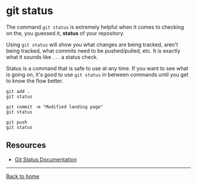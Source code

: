 # git status

The command `git status` is extremely helpful when it comes to checking on the, you guessed it, **status** of your repository.

Using `git status` will show you what changes are being tracked, aren't being tracked, what commits need to be pushed/pulled, etc.  It is exactly what it sounds like . . . a status check.

Status is a command that is safe to use at any time.
If you want to see what is going on, it's good to use `git status` in between commands until you get to know the flow better.

```
git add .
git status

git commit -m "Modified landing page"
git status

git push
git status
```

## Resources

- [Git Status Documentation](https://git-scm.com/docs/git-status)

---

[Back to home](../README.md)